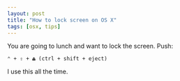 ```yaml
---
layout: post
title: "How to lock screen on OS X"
tags: [osx, tips]
---
```


You are going to lunch and want to lock the screen. Push:
    
    ⌃ + ⇧ + ⏏ (ctrl + shift + eject)
    
I use this all the time.
